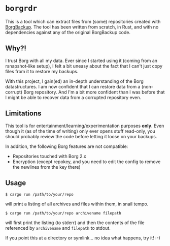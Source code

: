 # `borgrdr`

This is a tool which can extract files from (some) repositories created with [BorgBackup](https://borgbackup.readthedocs.io/).
The tool has been written from scratch, in Rust,
and with no dependencies against any of the original BorgBackup code.

## Why?!

I trust Borg with all my data.
Ever since I started using it
(coming from an rsnapshot-like setup),
I felt a bit uneasy about the fact that I can't just copy files from it to restore my backups.

With this project, I gain(ed) an in-depth understanding of the Borg datastructures.
I am now confident that I can restore data from a (non-corrupt) Borg repository.
And I'm a bit more confident than I was before that I might be able to recover data from a corrupted repository even.

## Limitations

This tool is for entertainment/learning/experimentation purposes **only**.
Even though it (as of the time of writing) only ever opens stuff read-only,
you should probably review the code before letting it loose on your backups.

In addition, the following Borg features are not compatible:

- Repositories touched with Borg 2.x
- Encryption (except repokey, and you need to edit the config to remove the newlines from the key there)

## Usage

```console
$ cargo run /path/to/your/repo
```

will print a listing of all archives and files within them,
in snail tempo.

```console
$ cargo run /path/to/your/repo archivename filepath
```

will first print the listing (to stderr)
and then the contents of the file referenced by `archivename` and `filepath` to stdout.

If you point this at a directory or symlink… no idea what happens, try it! :-)
